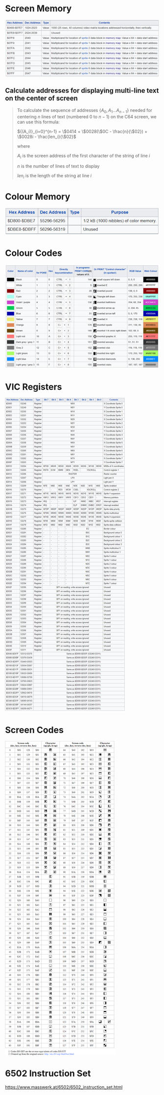 # Screen Memory

![](assets/20220803_184746_c64_screen_memory.png)

## Calculate addresses for displaying multi-line text on the center of screen 

> To calculate the sequence of addresses {$A_0,A_1 ... A_{n-1}$} needed for centering $n$ lines of text (numbered $0$ to $n-1$) on the C64 screen, we can use this formula:
>
> ${(A_i)}_{i=0}^{n-1} = \$0414 + \$0028(\$0C - \frac{n}{\$02}) + \$0028i - \frac{len_i}{\$02}$
>
> where
>
> $A_i$ is the screen address of the first character of the string of line $i$
>
> $n$ is the number of lines of text to display
>
> $len_i$ is the length of the string at line $i$

# Colour Memory

![](assets/20220803_185027_c64_colour_memory.png)

# Colour Codes

![](assets/20220802_184606_c64_colour_codes.png)

# VIC Registers

![](assets/20220803_190858_vic_registers.png)

# Screen Codes

![](assets/20220804_153452_vic_screen_codes.png)

# 6502 Instruction Set

https://www.masswerk.at/6502/6502_instruction_set.html
